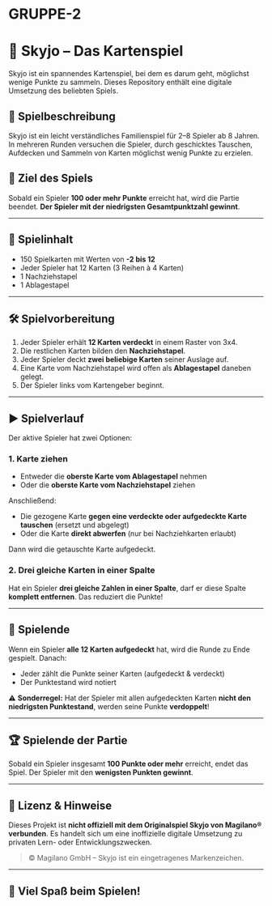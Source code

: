 # GRUPPE-2 
# 🎲 Skyjo – Das Kartenspiel

Skyjo ist ein spannendes Kartenspiel, bei dem es darum geht, möglichst wenige Punkte zu sammeln. Dieses Repository enthält eine digitale Umsetzung des beliebten Spiels.

## 📖 Spielbeschreibung

Skyjo ist ein leicht verständliches Familienspiel für 2–8 Spieler ab 8 Jahren. In mehreren Runden versuchen die Spieler, durch geschicktes Tauschen, Aufdecken und Sammeln von Karten möglichst wenig Punkte zu erzielen.

## 🎯 Ziel des Spiels

Sobald ein Spieler **100 oder mehr Punkte** erreicht hat, wird die Partie beendet. **Der Spieler mit der niedrigsten Gesamtpunktzahl gewinnt**.

---

## 🧩 Spielinhalt

- 150 Spielkarten mit Werten von **-2 bis 12**
- Jeder Spieler hat 12 Karten (3 Reihen à 4 Karten)
- 1 Nachziehstapel
- 1 Ablagestapel

---

## 🛠️ Spielvorbereitung

1. Jeder Spieler erhält **12 Karten verdeckt** in einem Raster von 3x4.
2. Die restlichen Karten bilden den **Nachziehstapel**.
3. Jeder Spieler deckt **zwei beliebige Karten** seiner Auslage auf.
4. Eine Karte vom Nachziehstapel wird offen als **Ablagestapel** daneben gelegt.
5. Der Spieler links vom Kartengeber beginnt.

---

## ▶️ Spielverlauf

Der aktive Spieler hat zwei Optionen:

### 1. Karte ziehen

- Entweder die **oberste Karte vom Ablagestapel** nehmen
- Oder die **oberste Karte vom Nachziehstapel** ziehen

Anschließend:

- Die gezogene Karte **gegen eine verdeckte oder aufgedeckte Karte tauschen** (ersetzt und abgelegt)
- Oder die Karte **direkt abwerfen** (nur bei Nachziehkarten erlaubt)

Dann wird die getauschte Karte aufgedeckt.

### 2. Drei gleiche Karten in einer Spalte

Hat ein Spieler **drei gleiche Zahlen in einer Spalte**, darf er diese Spalte **komplett entfernen**. Das reduziert die Punkte!

---

## 🛑 Spielende

Wenn ein Spieler **alle 12 Karten aufgedeckt** hat, wird die Runde zu Ende gespielt. Danach:

- Jeder zählt die Punkte seiner Karten (aufgedeckt & verdeckt)
- Der Punktestand wird notiert

⚠️ **Sonderregel:** Hat der Spieler mit allen aufgedeckten Karten **nicht den niedrigsten Punktestand**, werden seine Punkte **verdoppelt**!

---

## 🏆 Spielende der Partie

Sobald ein Spieler insgesamt **100 Punkte oder mehr** erreicht, endet das Spiel. Der Spieler mit den **wenigsten Punkten gewinnt**.

---

## 📌 Lizenz & Hinweise

Dieses Projekt ist **nicht offiziell mit dem Originalspiel Skyjo von Magilano® verbunden**. Es handelt sich um eine inoffizielle digitale Umsetzung zu privaten Lern- oder Entwicklungszwecken.

> © Magilano GmbH – Skyjo ist ein eingetragenes Markenzeichen.

---

## 🚀 Viel Spaß beim Spielen!
